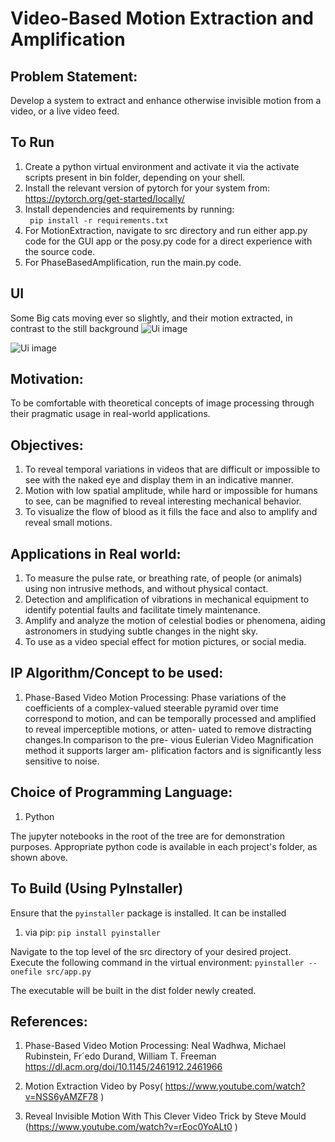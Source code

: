 # Video-Based Motion Extraction and Amplification


## Problem Statement:

Develop a system to extract and enhance otherwise invisible motion from a video, or a
live video feed.

## To Run
1) Create a python virtual environment and activate it via the activate scripts present in bin folder, depending on your shell.
2) Install the relevant version of pytorch for your system from: https://pytorch.org/get-started/locally/
3) Install dependencies and requirements by running:  
   ``` pip install -r requirements.txt```
4) For MotionExtraction, navigate to src directory and run either app.py code for the GUI app or the posy.py code for a direct experience with the source code.
5) For PhaseBasedAmplification, run the main.py code.

## UI

Some Big cats moving ever so slightly, and their motion extracted, in contrast to the still background
![Ui image](./Images/motionExtractionUI.png)

![Ui image](./Images/motionExtractionUI2.png)



## Motivation:

To be comfortable with theoretical concepts of image processing through their pragmatic
usage in real-world applications.

## Objectives:

1) To reveal temporal variations in videos that are difficult or impossible to see with the naked eye and display them in
an indicative manner.
2) Motion with low spatial amplitude, while
hard or impossible for humans to see, can be magnified to reveal
interesting mechanical behavior.
3) To visualize the flow
of blood as it fills the face and also to amplify and reveal small
motions.
    
## Applications in Real world:

1) To measure the pulse rate, or breathing rate, of people (or animals) using non
intrusive methods, and without physical contact.
2) Detection and amplification of vibrations in mechanical equipment to identify potential
faults and facilitate timely maintenance.
3) Amplify and analyze the motion of celestial bodies or phenomena, aiding astronomers
in studying subtle changes in the night sky.
4) To use as a video special effect for motion pictures, or social media.

## IP Algorithm/Concept to be used:


1) Phase-Based Video Motion Processing:
Phase variations of the coefficients of a complex-valued steerable
pyramid over time correspond to motion, and can be temporally
processed and amplified to reveal imperceptible motions, or atten-
uated to remove distracting changes.In comparison to the pre-
vious Eulerian Video Magnification method it supports larger am-
plification factors and is significantly less sensitive to noise. 

## Choice of Programming Language:

1) Python


The jupyter notebooks in the root of the tree are for demonstration purposes. Appropriate python code is available in each project's folder, as shown above.

## To Build (Using PyInstaller)
Ensure that the ```pyinstaller``` package is installed. It can be installed  
1) via pip:
```pip install pyinstaller```

Navigate to the top level of the src directory of your desired project. Execute the following command in the virtual environment:
```pyinstaller --onefile src/app.py```  

The executable will be built in the dist folder newly created.


## References:

1) Phase-Based Video Motion Processing: 
Neal Wadhwa, Michael Rubinstein, Fr´edo Durand, William T. Freeman  
https://dl.acm.org/doi/10.1145/2461912.2461966
    
2) Motion Extraction Video by Posy( https://www.youtube.com/watch?v=NSS6yAMZF78 )

3) Reveal Invisible Motion With This Clever Video Trick by Steve Mould
(https://www.youtube.com/watch?v=rEoc0YoALt0 )
